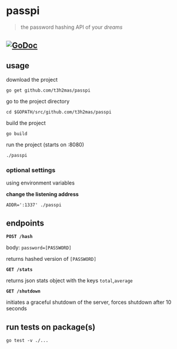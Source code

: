 # passpi
> the password hashing API of your _dreams_

[![GoDoc](https://godoc.org/github.com/t3h2mas/passpi?status.svg)](https://godoc.org/github.com/t3h2mas/passpi)
---

## usage
download the project

`go get github.com/t3h2mas/passpi`

go to the project directory

`cd $GOPATH/src/github.com/t3h2mas/passpi`

build the project

`go build`

run the project (starts on :8080)

`./passpi`

### optional settings
using environment variables

**change the listening address**

`ADDR=':1337' ./passpi`

## endpoints
**`POST /hash`**

body: `password=[PASSWORD]`

returns hashed version of `[PASSWORD]`

**`GET /stats`**

returns json stats object with the keys `total`,`average`

**`GET /shutdown`**

initiates a graceful shutdown of the server, forces shutdown after 10 seconds

## run tests on package(s)
`go test -v ./...`